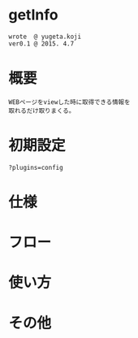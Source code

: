 # getInfo
    wrote  @ yugeta.koji
    ver0.1 @ 2015. 4.7


# 概要
    WEBページをviewした時に取得できる情報を
    取れるだけ取りまくる。

# 初期設定
    ?plugins=config


# 仕様


# フロー


# 使い方


# その他
